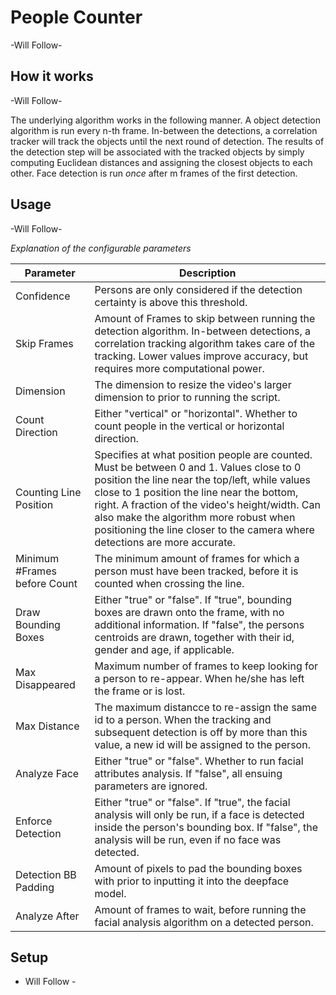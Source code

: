 # People Counter
-Will Follow-

## How it works
-Will Follow-

The underlying algorithm works in the following manner. A object detection algorithm is run every n-th frame. In-between the detections, a correlation tracker will track the objects until the next round of detection. The results of the detection step will be associated with the tracked objects by simply computing Euclidean distances and assigning the closest objects to each other. Face detection is run *once* after m frames of the first detection.

## Usage
-Will Follow-

*Explanation of the configurable parameters*

Parameter | Description
--------- | -----------
Confidence | Persons are only considered if the detection certainty is above this threshold.
Skip Frames | Amount of Frames to skip between running the detection algorithm. In-between detections, a correlation tracking algorithm takes care of the tracking. Lower values improve accuracy, but requires more computational power.
Dimension | The dimension to resize the video's larger dimension to prior to running the script.
Count Direction | Either "vertical" or "horizontal". Whether to count people in the vertical or horizontal direction.
Counting Line Position | Specifies at what position people are counted. Must be between 0 and 1. Values close to 0 position the line near the top/left, while values close to 1 position the line near the bottom, right. A fraction of the video's height/width. Can also make the algorithm more robust when positioning the line closer to the camera where detections are more accurate.
Minimum #Frames before Count | The minimum amount of frames for which a person must have been tracked, before it is counted when crossing the line. 
Draw Bounding Boxes | Either "true" or "false". If "true", bounding boxes are drawn onto the frame, with no additional information. If "false", the persons centroids are drawn, together with their id, gender and age, if applicable.
Max Disappeared | Maximum number of frames to keep looking for a person to re-appear. When he/she has left the frame or is lost.
Max Distance | The maximum distancce to re-assign the same id to a person. When the tracking and subsequent detection is off by more than this value, a new id will be assigned to the person.
Analyze Face | Either "true" or "false". Whether to run facial attributes analysis. If "false", all ensuing parameters are ignored.
Enforce Detection | Either "true" or "false". If "true", the facial analysis will only be run, if a face is detected inside the person's bounding box. If "false", the analysis will be run, even if no face was detected.
Detection BB Padding | Amount of pixels to pad the bounding boxes with prior to inputting it into the deepface model.
Analyze After | Amount of frames to wait, before running the facial analysis algorithm on a detected person.

## Setup
- Will Follow -
